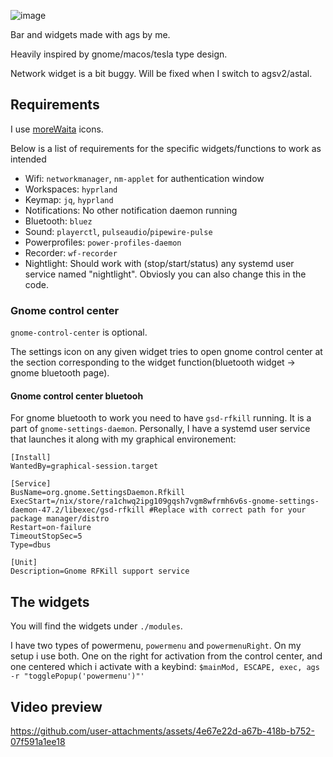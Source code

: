 
![image](https://github.com/user-attachments/assets/d7ffe75f-bf06-4c06-8f9c-08015bd7c558)

Bar and widgets made with ags by me.

Heavily inspired by gnome/macos/tesla type design.

Network widget is a bit buggy. Will be fixed when I switch to agsv2/astal.

## Requirements

I use [moreWaita](https://github.com/somepaulo/MoreWaita) icons.

Below is a list of requirements for the specific widgets/functions to work as intended

* Wifi: `networkmanager`, `nm-applet` for authentication window
* Workspaces: `hyprland`
* Keymap: `jq`, `hyprland`
* Notifications: No other notification daemon running
* Bluetooth: `bluez`
* Sound: `playerctl`, `pulseaudio`/`pipewire-pulse`
* Powerprofiles: `power-profiles-daemon`
* Recorder: `wf-recorder`
* Nightlight: Should work with (stop/start/status) any systemd user service named "nightlight". Obviosly you can also change this in the code.

### Gnome control center
`gnome-control-center` is optional.

The settings icon on any given widget tries to open gnome control center at the section corresponding to the widget function(bluetooth widget -> gnome bluetooth page). 

#### Gnome control center bluetooh
For gnome bluetooth to work you need to have `gsd-rfkill` running. It is a part of `gnome-settings-daemon`. Personally, I have a systemd user service that launches it along with my graphical environement: 
```
[Install]
WantedBy=graphical-session.target

[Service]
BusName=org.gnome.SettingsDaemon.Rfkill
ExecStart=/nix/store/ra1chwq2ipg109gqsh7vgm8wfrmh6v6s-gnome-settings-daemon-47.2/libexec/gsd-rfkill #Replace with correct path for your package manager/distro
Restart=on-failure
TimeoutStopSec=5
Type=dbus

[Unit]
Description=Gnome RFKill support service
```

## The widgets

You will find the widgets under `./modules`.

I have two types of powermenu, `powermenu` and `powermenuRight`. On my setup i use both. One on the right for activation from the control center, and one centered which i activate with a keybind: `$mainMod, ESCAPE, exec, ags -r "togglePopup('powermenu')"'`

## Video preview

https://github.com/user-attachments/assets/4e67e22d-a67b-418b-b752-07f591a1ee18
